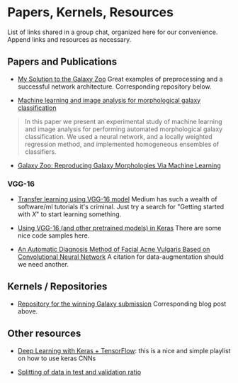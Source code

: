 # Papers, Kernels, Resources

List of links shared in a group chat, organized here for our convenience. Append links and resources as necessary.

## Papers and Publications

- [My Solution to the Galaxy Zoo](http://benanne.github.io/2014/04/05/galaxy-zoo.html)
Great examples of preprocessing and a successful network architecture. Corresponding repository below.

- [Machine learning and image analysis for morphological galaxy classification](https://academic.oup.com/mnras/article/349/1/87/3101624)
> In this paper we present an experimental study of machine learning and image analysis for performing automated morphological galaxy classification. We used a neural network, and a locally weighted regression method, and implemented homogeneous ensembles of classifiers.

- [Galaxy Zoo: Reproducing Galaxy Morphologies Via Machine Learning](https://arxiv.org/abs/0908.2033)

### VGG-16
- [Transfer learning using VGG-16 model](https://medium.com/@asheesh12feb/transfer-learning-using-vgg-16-model-2f9b5944b8b2) Medium has such a wealth of software/ml tutorials it's criminal. Just try a search for "Getting started with *X*" to start learning something.

- [Using VGG-16 (and other pretrained models) in Keras](https://www.learnopencv.com/keras-tutorial-using-pre-trained-imagenet-models/) There are some nice code samples here.

- [An Automatic Diagnosis Method of Facial Acne Vulgaris Based on Convolutional Neural Network](https://arxiv.org/abs/1711.04481) A citation for data-augmentation should we need another.

## Kernels / Repositories

- [Repository for the winning Galaxy submission](https://github.com/benanne/kaggle-galaxies)
Corresponding blog post above.

## Other resources

- [Deep Learning with Keras + TensorFlow](https://www.youtube.com/watch?v=N3oMKS1AfVI&list=PLX-LrBk6h3wR27xylD3Rsx4bbA15jlcYC): this is a nice and simple playlist on how to use keras CNNs

 - [Splitting of data in test and validation ratio](https://www.researchgate.net/publication/228911350_Data_Division_for_Developing_Neural_Networks_Applied_to_Geotechnical_Engineering)

